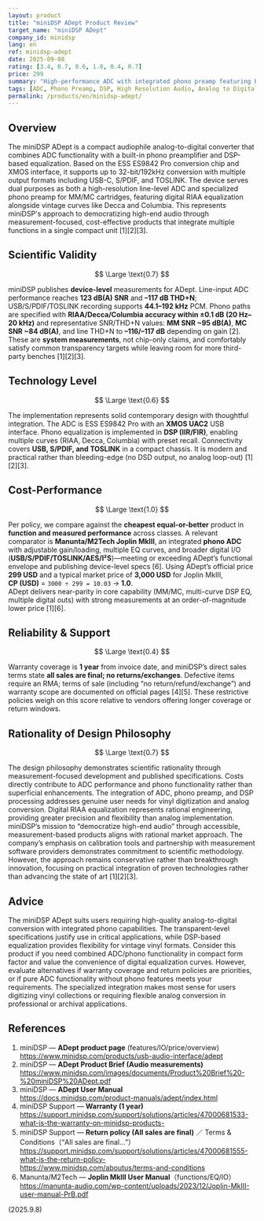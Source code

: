 ```yaml
---
layout: product
title: "miniDSP ADept Product Review"
target_name: "miniDSP ADept"
company_id: minidsp
lang: en
ref: minidsp-adept
date: 2025-09-08
rating: [3.4, 0.7, 0.6, 1.0, 0.4, 0.7]
price: 299
summary: "High-performance ADC with integrated phono preamp featuring ESS ES9842 Pro chip, achieving transparent-level specifications but limited by warranty and support policies"
tags: [ADC, Phono Preamp, DSP, High Resolution Audio, Analog to Digital]
permalink: /products/en/minidsp-adept/
---
```


## Overview

The miniDSP ADept is a compact audiophile analog-to-digital converter that combines ADC functionality with a built-in phono preamplifier and DSP-based equalization. Based on the ESS ES9842 Pro conversion chip and XMOS interface, it supports up to 32-bit/192kHz conversion with multiple output formats including USB-C, S/PDIF, and TOSLINK. The device serves dual purposes as both a high-resolution line-level ADC and specialized phono preamp for MM/MC cartridges, featuring digital RIAA equalization alongside vintage curves like Decca and Columbia. This represents miniDSP's approach to democratizing high-end audio through measurement-focused, cost-effective products that integrate multiple functions in a single compact unit [1][2][3].

## Scientific Validity

$$ \Large \text{0.7} $$

miniDSP publishes **device-level** measurements for ADept. Line-input ADC performance reaches **123 dB(A) SNR** and **–117 dB THD+N**; USB/S/PDIF/TOSLINK recording supports **44.1–192 kHz** PCM. Phono paths are specified with **RIAA/Decca/Columbia accuracy within ±0.1 dB (20 Hz–20 kHz)** and representative SNR/THD+N values: **MM SNR ~95 dB(A)**, **MC SNR ~84 dB(A)**, and line THD+N to **–116/–117 dB** depending on gain [2]. These are **system measurements**, not chip-only claims, and comfortably satisfy common transparency targets while leaving room for more third-party benches [1][2][3].

## Technology Level

$$ \Large \text{0.6} $$

The implementation represents solid contemporary design with thoughtful integration. The ADC is ESS ES9842 Pro with an **XMOS UAC2** USB interface. Phono equalization is implemented in **DSP (IIR/FIR)**, enabling multiple curves (RIAA, Decca, Columbia) with preset recall. Connectivity covers **USB, S/PDIF, and TOSLINK** in a compact chassis. It is modern and practical rather than bleeding-edge (no DSD output, no analog loop-out) [1][2][3].

## Cost-Performance

$$ \Large \text{1.0} $$

Per policy, we compare against the **cheapest equal-or-better** product in **function and measured performance** across classes. A relevant comparator is **Manunta/M2Tech Joplin MkIII**, an integrated **phono ADC** with adjustable gain/loading, multiple EQ curves, and broader digital I/O (**USB/S/PDIF/TOSLINK/AES/I²S**)—meeting or exceeding ADept’s functional envelope and publishing device-level specs [6]. Using ADept’s official price **299 USD** and a typical market price of **3,000 USD** for Joplin MkIII,  
**CP (USD)** = `3000 ÷ 299 = 10.03` → **1.0**.  
ADept delivers near-parity in core capability (MM/MC, multi-curve DSP EQ, multiple digital outs) with strong measurements at an order-of-magnitude lower price [1][6].

## Reliability & Support

$$ \Large \text{0.4} $$

Warranty coverage is **1 year** from invoice date, and miniDSP’s direct sales terms state **all sales are final; no returns/exchanges**. Defective items require an RMA; terms of sale (including “no return/refund/exchange”) and warranty scope are documented on official pages [4][5]. These restrictive policies weigh on this score relative to vendors offering longer coverage or return windows.

## Rationality of Design Philosophy

$$ \Large \text{0.7} $$

The design philosophy demonstrates scientific rationality through measurement-focused development and published specifications. Costs directly contribute to ADC performance and phono functionality rather than superficial enhancements. The integration of ADC, phono preamp, and DSP processing addresses genuine user needs for vinyl digitization and analog conversion. Digital RIAA equalization represents rational engineering, providing greater precision and flexibility than analog implementation. miniDSP’s mission to “democratize high-end audio” through accessible, measurement-based products aligns with rational market approach. The company’s emphasis on calibration tools and partnership with measurement software providers demonstrates commitment to scientific methodology. However, the approach remains conservative rather than breakthrough innovation, focusing on practical integration of proven technologies rather than advancing the state of art [1][2][3].

## Advice

The miniDSP ADept suits users requiring high-quality analog-to-digital conversion with integrated phono capabilities. The transparent-level specifications justify use in critical applications, while DSP-based equalization provides flexibility for vintage vinyl formats. Consider this product if you need combined ADC/phono functionality in compact form factor and value the convenience of digital equalization curves. However, evaluate alternatives if warranty coverage and return policies are priorities, or if pure ADC functionality without phono features meets your requirements. The specialized integration makes most sense for users digitizing vinyl collections or requiring flexible analog conversion in professional or archival applications.

## References

1. miniDSP — **ADept product page** (features/IO/price/overview)  
   https://www.minidsp.com/products/usb-audio-interface/adept  
2. miniDSP — **ADept Product Brief (Audio measurements)**  
   https://www.minidsp.com/images/documents/Product%20Brief%20-%20miniDSP%20ADept.pdf  
3. miniDSP — **ADept User Manual**  
   https://docs.minidsp.com/product-manuals/adept/index.html  
4. miniDSP Support — **Warranty (1 year)**  
   https://support.minidsp.com/support/solutions/articles/47000681533-what-is-the-warranty-on-minidsp-products-  
5. miniDSP Support — **Return policy (All sales are final)** ／ Terms & Conditions（“All sales are final...”）  
   https://support.minidsp.com/support/solutions/articles/47000681555-what-is-the-return-policy-  
   https://www.minidsp.com/aboutus/terms-and-conditions  
6. Manunta/M2Tech — **Joplin MkIII User Manual**（functions/EQ/IO）  
   https://manunta-audio.com/wp-content/uploads/2023/12/Joplin-MkIII-user-manual-PrB.pdf  

(2025.9.8)

